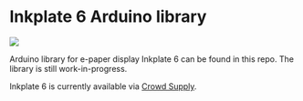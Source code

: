 # Inkplate 6 Arduino library

![](https://www.crowdsupply.com/img/040a/inkplate-6-angle-01_png_project-main.jpg)

Arduino library for e-paper display Inkplate 6 can be found in this repo. The library is still work-in-progress.

Inkplate 6 is currently available via [Crowd Supply](https://www.crowdsupply.com/e-radionica/inkplate-6). 
